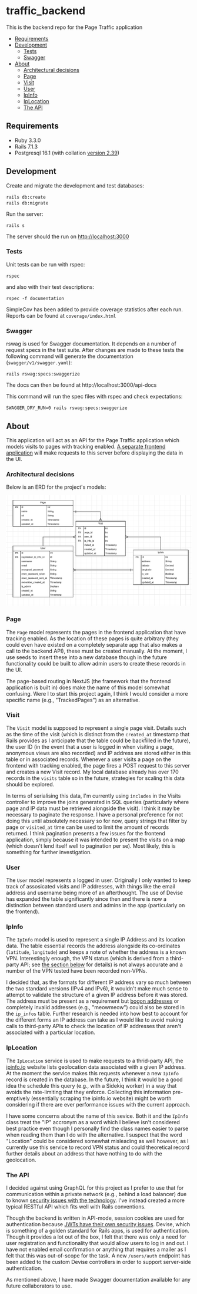 # traffic_backend

This is the backend repo for the Page Traffic application

<!-- vim-markdown-toc GFM -->

* [Requirements](#requirements)
* [Development](#development)
  * [Tests](#tests)
  * [Swagger](#swagger)
* [About](#about)
  * [Architectural decisions](#architectural-decisions)
  * [Page](#page)
  * [Visit](#visit)
  * [User](#user)
  * [IpInfo](#ipinfo)
  * [IpLocation](#iplocation)
  * [The API](#the-api)

<!-- vim-markdown-toc -->

## Requirements

* Ruby 3.3.0
* Rails 7.1.3
* Postgresql 16.1 (with collation [version
  2.39](https://dba.stackexchange.com/a/330184))


## Development

Create and migrate the development and test databases:

    rails db:create
    rails db:migrate

Run the server:

    rails s

The server should the run on [http://localhost:3000](http://localhost:3000)


### Tests

Unit tests can be run with rspec:

    rspec

and also with their test descriptions:

    rspec -f documentation

SimpleCov has been added to provide coverage statistics after each run. Reports
can be found at `coverage/index.html`


### Swagger

rswag is used for Swagger documentation. It depends on a number of request
specs in the test suite. After changes are made to these tests the following
command will generate the documentation (`swagger/v1/swagger.yaml`):

    rails rswag:specs:swaggerize

The docs can then be found at http://localhost:3000/api-docs

This command will run the spec files with rspec and check expectations:

    SWAGGER_DRY_RUN=0 rails rswag:specs:swaggerize


## About

This application will act as an API for the Page Traffic application which
models visits to pages with tracking enabled. [A separate frontend
application](https://github.com/kohrVid/traffic_frontend) will make requests to
this server before displaying the data in the UI.


### Architectural decisions

Below is an ERD for the project's models:

![Traffic ERD](./assets/traffic_ERD.png)


### Page

The `Page` model represents the pages in the frontend application that have
tracking enabled. As the location of these pages is quite arbitrary (they could
even have existed on a completely separate app that also makes a call to the
backend API), these must be created manually. At the moment, I use seeds to
insert these into a new database though in the future functionality could be
built to allow admin users to create these records in the UI.

The page-based routing in NextJS (the framework that the frontend application
is built in) does make the name of this model somewhat confusing. Were I to
start this project again, I think I would consider a more specific name (e.g.,
"TrackedPages") as an alternative.


### Visit

The `Visit` model is supposed to represent a single page visit. Details such as
the time of the visit (which is distinct from the `created_at` timestamp that
Rails provides as I anticipate that the table could be backfilled in the
future), the user ID (in the event that a user is logged in when visiting a
page, anonymous views are also recorded) and IP address are stored either in
this table or in associated records.  Whenever a user visits a page on the
frontend with tracking enabled, the page fires a POST request to this server
and creates a new Visit record. My local database already has over 170 records
in the `visits` table so in the future, strategies for scaling this data should
be explored.

In terms of serialising this data, I'm currently using `includes` in the Visits
controller to improve the joins generated in SQL queries (particularly where
page and IP data must be retrieved alongside the visit). I think it may be
necessary to paginate the response. I have a personal preference for not doing
this until absolutely necessary so for now, query strings that filter by page
or `visited_at` time can be used to limit the amount of records returned. I
think pagination presents a few issues for the frontend application, simply
because it was intended to present the visits on a map (which doesn't lend
itself well to pagination per se). Most likely, this is something for further
investigation.


### User

The `User` model represents a logged in user. Originally I only wanted to keep
track of assosicated visits and IP addresses, with things like the email
address and username being more of an afterthought. The use of Devise has
expanded the table significantly since then and there is now a distinction
between standard users and admins in the app (particularly on the frontend).


### IpInfo

The `IpInfo` model is used to represent a single IP Address and its location
data. The table essential records the address alongside its co-ordinates
(`latitude`, `longitude`) and keeps a note of whether the address is a known
VPN. Interestingly enough, the VPN status (which is derived from a third-party
API; see [the section below](#iplocation) for details) is not always accurate
and a number of the VPN tested have been recorded non-VPNs.

I decided that, as the formats for different IP address vary so much between
the two standard versions (IPv4 and IPv6), it wouldn't make much sense to
attempt to validate the structure of a given IP address before it was stored.
The address must be present as a requirement but [bogon
addresses](https://en.wikipedia.org/wiki/Bogon_filtering) or completely invalid
addresses (e.g., "meowmeow") could also be stored in the `ip_infos` table.
Further research is needed into how best to account for the different forms an
IP address can take as I would like to avoid making calls to third-party APIs
to check the location of IP addresses that aren't associated with a particular
location.


### IpLocation

The `IpLocation` service is used to make requests to a thrid-party API, the
[ipinfo.io](https://ipinfo.io) website lists geolocation data associated with a
given IP address. At the moment the service makes this requests whenever a new
`IpInfo` record is created in the database. In the future, I think it would be
a good idea the schedule this query (e.g., with a Sidekiq worker) in a way that
avoids the rate-limiting that they enforce. Collecting this information
pre-emptively (essentially scraping the ipinfo.io website) might be worth
considering if there are ever performance issues with the current approach.

I have some concerns about the name of this sevice. Both it and the `IpInfo`
class treat the "IP" accronym as a word which I believe isn't considered best
practice even though I personally find the class names easier to parse when
reading them than I do with the alternative. I suspect that the word "Location"
could be considered somewhat misleading as well however, as I currently use
this service to record VPN status and could theoretical record further details
about an address that have nothing to do with the geolocation.


### The API

I decided against using GraphQL for this project as I prefer to use that for
communication within a private network (e.g., behind a load balancer) due to
known [security issues with the
technology](https://escape.tech/blog/idor-in-graphql/). I've instead created a
more typical RESTful API which fits well with Rails conventions.

Though the backend is written in API-mode, session cookies are used for
authentication because [JWTs have their own security
issues](http://cryto.net/~joepie91/blog/2016/06/13/stop-using-jwt-for-sessions/).
Devise, which is something of a golden standard for Rails apps, is used for
authentication. Though it provides a lot out of the box, I felt that there was
only a need for user registration and functionality that would allow users to
log in and out. I have not enabled email confirmation or anything that requires
a mailer as I felt that this was out-of-scope for the task. A new `/users/auth`
endpoint has been added to the custom Devise controllers in order to support
server-side authentication.

As mentioned above, I have made Swagger documentation available for any future
collaborators to use.
